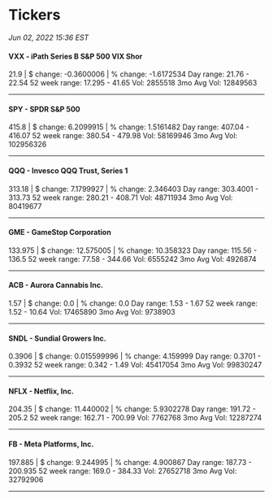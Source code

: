 # Tickers
*Jun 02, 2022 15:36 EST*

#### VXX - iPath Series B S&P 500 VIX Shor
21.9 | $ change: -0.3600006 | % change: -1.6172534
Day range: 21.76 - 22.54 52 week range: 17.295 - 41.65
Vol: 2855518 3mo Avg Vol: 12849563

---

#### SPY - SPDR S&P 500
415.8 | $ change: 6.2099915 | % change: 1.5161482
Day range: 407.04 - 416.07 52 week range: 380.54 - 479.98
Vol: 58169946 3mo Avg Vol: 102956326

---

#### QQQ - Invesco QQQ Trust, Series 1
313.18 | $ change: 7.1799927 | % change: 2.346403
Day range: 303.4001 - 313.73 52 week range: 280.21 - 408.71
Vol: 48711934 3mo Avg Vol: 80419677

---

#### GME - GameStop Corporation
133.975 | $ change: 12.575005 | % change: 10.358323
Day range: 115.56 - 136.5 52 week range: 77.58 - 344.66
Vol: 6555242 3mo Avg Vol: 4926874

---

#### ACB - Aurora Cannabis Inc.
1.57 | $ change: 0.0 | % change: 0.0
Day range: 1.53 - 1.67 52 week range: 1.52 - 10.64
Vol: 17465890 3mo Avg Vol: 9738903

---

#### SNDL - Sundial Growers Inc.
0.3906 | $ change: 0.015599996 | % change: 4.159999
Day range: 0.3701 - 0.3932 52 week range: 0.342 - 1.49
Vol: 45417054 3mo Avg Vol: 99830247

---

#### NFLX - Netflix, Inc.
204.35 | $ change: 11.440002 | % change: 5.9302278
Day range: 191.72 - 205.2 52 week range: 162.71 - 700.99
Vol: 7762768 3mo Avg Vol: 12287274

---

#### FB - Meta Platforms, Inc.
197.885 | $ change: 9.244995 | % change: 4.900867
Day range: 187.73 - 200.935 52 week range: 169.0 - 384.33
Vol: 27652718 3mo Avg Vol: 32792906

---


